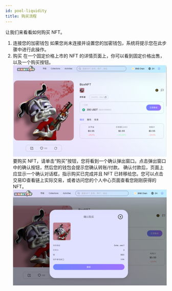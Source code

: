 ```yaml
---
id: pool-liquidity
title: 购买流程
---
```


让我们来看看如何购买 NFT。
1. 连接您的加密钱包
如果您尚未连接并设置您的加密钱包，系统将提示您在此步骤中进行此操作。
2. 购买
在一个固定价格上市的 NFT 的详情页面上，你可以看到固定价格出售，以及一个购买按钮。
![text](../../../../static/img/image1.png)
要购买 NFT，请单击“购买”按钮，您将看到一个确认弹出窗口。点击弹出窗口中的确认按钮，然后您的钱包会提示您确认转账/付款。
确认付款后，页面上应显示一个确认对话框，指示购买已完成并且 NFT 已转移给您。您可以点击交易ID查看链上实际交易，或者访问您的个人中心页面查看您刚刚获得的NFT。
![text](../../../../static/img/image2.png)

